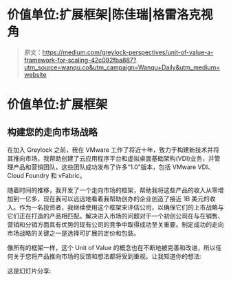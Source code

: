 # 价值单位:扩展框架|陈佳瑞|格雷洛克视角

> 原文：<https://medium.com/greylock-perspectives/unit-of-value-a-framework-for-scaling-42c092fba887?utm_source=wanqu.co&utm_campaign=Wanqu+Daily&utm_medium=website>



# 价值单位:扩展框架

## 构建您的走向市场战略

在加入 Greylock 之前，我在 VMware 工作了将近十年，致力于构建新技术并将其推向市场。我帮助创建了云应用程序平台和虚拟桌面基础架构(VDI)业务，并管理产品和营销团队，这些团队成功发布了许多“1.0”版本，包括 VMware VDI、Cloud Foundry 和 vFabric。

随着时间的推移，我开发了一个走向市场的框架，帮助我将这些产品的收入从零增加到一亿多，现在我可以远远地看着我帮助创办的企业创造了接近 1B 美元的收入。作为一名投资者，我继续使用这个框架来评估公司，以确保它们的上市战略与它们正在打造的产品相匹配。解决进入市场的问题对于一个初创公司在与在销售、营销和分销方面具有优势的现有公司的竞争中取得成功至关重要。制定成功的走向市场战略的关键之一是选择可扩展的定价和包装。

像所有的框架一样，这个 Unit of Value 的概念也在不断地被完善和改进，所以任何关于您将产品推向市场的反馈和想法都将受到重视。让我知道你的想法:



































































































这是幻灯片分享:



































































































